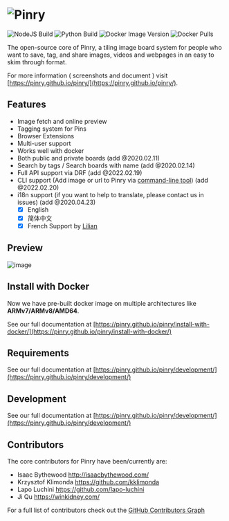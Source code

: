 # ![Pinry](https://raw.github.com/pinry/pinry/master/docs/src/imgs/logo-dark.png)

![NodeJS Build](https://github.com/pinry/pinry/actions/workflows/node.js.yml/badge.svg)
![Python Build](https://github.com/pinry/pinry/actions/workflows/pythonpackage.yml/badge.svg)
![Docker Image Version](https://img.shields.io/docker/v/getpinry/pinry?arch=amd64&style=flat&label=docker-amd64)
![Docker Pulls](https://img.shields.io/docker/pulls/getpinry/pinry)

The open-source core of Pinry, a tiling image board system for people
who want to save, tag, and share images, videos and webpages in an easy
to skim through format.

For more information ( screenshots and document ) visit [https://pinry.github.io/pinry/](https://pinry.github.io/pinry/).


## Features
- Image fetch and online preview
- Tagging system for Pins
- Browser Extensions
- Multi-user support
- Works well with docker
- Both public and private boards (add @2020.02.11)
- Search by tags / Search boards with name (add @2020.02.14)
- Full API support via DRF (add @2022.02.19)
- CLI support (Add image or url to Pinry via [command-line tool](https://github.com/pinry/pinry-cli-py)) (add @2022.02.20)
- i18n support (if you want to help to translate, please contact us in issues) (add @2020.04.23)
  - [x] English
  - [x] 简体中文
  - [x] French Support by [Lilian](https://github.com/LilianBoulard)
  
## Preview
![image](https://user-images.githubusercontent.com/4109722/166976413-38b575f2-a246-4852-ba05-11bca5f9b052.png)


## Install with Docker
Now we have pre-built docker image on multiple architectures like **ARMv7/ARMv8/AMD64**.

See our full documentation at [https://pinry.github.io/pinry/install-with-docker/](https://pinry.github.io/pinry/install-with-docker/)

## Requirements

See our full documentation at [https://pinry.github.io/pinry/development/](https://pinry.github.io/pinry/development/)


## Development

See our full documentation at [https://pinry.github.io/pinry/development/](https://pinry.github.io/pinry/development/)

## Contributors

The core contributors for Pinry have been/currently are:

* Isaac Bythewood <http://isaacbythewood.com/>
* Krzysztof Klimonda <https://github.com/kklimonda>
* Lapo Luchini <https://github.com/lapo-luchini>
* Ji Qu <https://winkidney.com/>

For a full list of contributors check out the [GitHub Contributors Graph](https://github.com/pinry/pinry/graphs/contributors)
